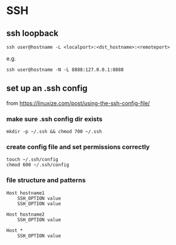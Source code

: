 # SSH


## ssh loopback
```
ssh user@hostname -L <localport>:<dst_hostname>:<remoteport>
```
e.g.
```
ssh user@hostname -N -L 8888:127.0.0.1:8888
```
## set up an .ssh config
from https://linuxize.com/post/using-the-ssh-config-file/
### make sure .ssh config dir exists
```
mkdir -p ~/.ssh && chmod 700 ~/.ssh
```

### create config file and set permissions correctly
```
touch ~/.ssh/config
chmod 600 ~/.ssh/config
```

### file structure and patterns
```
Host hostname1
    SSH_OPTION value
    SSH_OPTION value

Host hostname2
    SSH_OPTION value

Host *
    SSH_OPTION value
```
